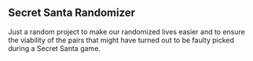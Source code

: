 ## Secret Santa Randomizer
Just a random project to make our randomized lives easier and to ensure the viability of the pairs that might have turned out to be faulty picked during a Secret Santa game.
